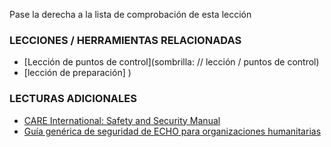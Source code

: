 [Title]: # (¿Y ahora qué?)
[Order]: # (6)

Pase la derecha a la lista de comprobación de esta lección 

### LECCIONES / HERRAMIENTAS RELACIONADAS 

 * [Lección de puntos de control](sombrilla: // lección / puntos de control) 
 * [lección de preparación] )  

### LECTURAS ADICIONALES 

 * [CARE International: Safety and Security Manual](https://www.eisf.eu/library/care-international-safety-and-security-handbook/) 
 * [Guía genérica de seguridad de ECHO para organizaciones humanitarias](http://ec.europa.eu/echo/files/evaluation/watsan2005/annex_files/ECHO/ECHO12%20-%20echo_generic_security_guide_en.doc)